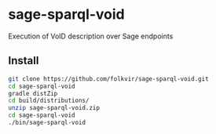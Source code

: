 # sage-sparql-void
Execution of VoID description over Sage endpoints

## Install

```bash
git clone https://github.com/folkvir/sage-sparql-void.git
cd sage-sparql-void
gradle distZip
cd build/distributions/
unzip sage-sparql-void.zip
cd sage-sparql-void
./bin/sage-sparql-void
```